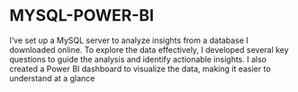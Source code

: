 # MYSQL-POWER-BI
I’ve set up a MySQL server to analyze insights from a database I downloaded online. To explore the data effectively, I developed several key questions to guide the analysis and identify actionable insights. I also created a Power BI dashboard to visualize the data, making it easier to understand at a glance
